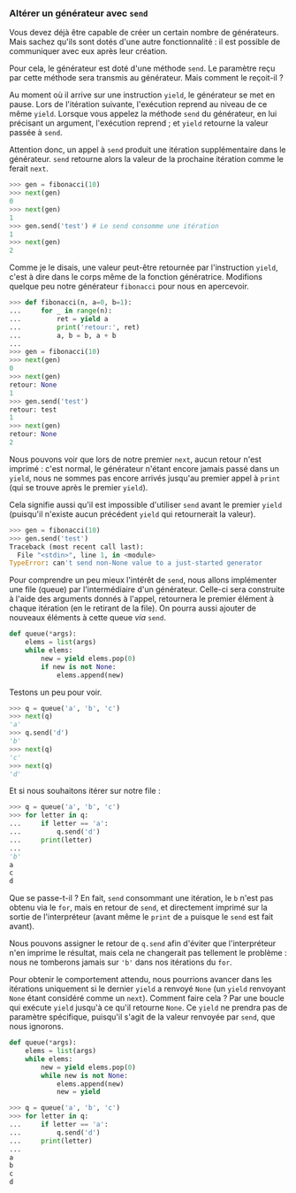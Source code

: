 ### Altérer un générateur avec `send`

Vous devez déjà être capable de créer un certain nombre de générateurs. Mais sachez qu'ils sont dotés d'une autre fonctionnalité : il est possible de communiquer avec eux après leur création.

Pour cela, le générateur est doté d'une méthode `send`. Le paramètre reçu par cette méthode sera transmis au générateur.
Mais comment le reçoit-il ?

Au moment où il arrive sur une instruction `yield`, le générateur se met en pause. Lors de l'itération suivante, l'exécution reprend au niveau de ce même `yield`.
Lorsque vous appelez la méthode `send` du générateur, en lui précisant un argument, l'exécution reprend ; et `yield` retourne la valeur passée à `send`.

Attention donc, un appel à `send` produit une itération supplémentaire dans le générateur. `send` retourne alors la valeur de la prochaine itération comme le ferait `next`.

```python
>>> gen = fibonacci(10)
>>> next(gen)
0
>>> next(gen)
1
>>> gen.send('test') # Le send consomme une itération
1
>>> next(gen)
2
```

Comme je le disais, une valeur peut-être retournée par l'instruction `yield`, c'est à dire dans le corps même de la fonction génératrice.
Modifions quelque peu notre générateur `fibonacci` pour nous en apercevoir.

```python
>>> def fibonacci(n, a=0, b=1):
...     for _ in range(n):
...         ret = yield a
...         print('retour:', ret)
...         a, b = b, a + b
...
>>> gen = fibonacci(10)
>>> next(gen)
0
>>> next(gen)
retour: None
1
>>> gen.send('test')
retour: test
1
>>> next(gen)
retour: None
2
```

Nous pouvons voir que lors de notre premier `next`, aucun retour n'est imprimé : c'est normal, le générateur n'étant encore jamais passé dans un `yield`, nous ne sommes pas encore arrivés jusqu'au premier appel à `print` (qui se trouve après le premier `yield`).

Cela signifie aussi qu'il est impossible d'utiliser `send` avant le premier `yield` (puisqu'il n'existe aucun précédent `yield` qui retournerait la valeur).

```python
>>> gen = fibonacci(10)
>>> gen.send('test')
Traceback (most recent call last):
  File "<stdin>", line 1, in <module>
TypeError: can't send non-None value to a just-started generator
```

Pour comprendre un peu mieux l'intérêt de `send`, nous allons implémenter une file (queue) par l'intermédiaire d'un générateur. Celle-ci sera construite à l'aide des arguments donnés  à l'appel, retournera le premier élément à chaque itération (en le retirant de la file).
On pourra aussi ajouter de nouveaux éléments à cette queue *via* `send`.

```python
def queue(*args):
    elems = list(args)
    while elems:
        new = yield elems.pop(0)
        if new is not None:
            elems.append(new)
```

Testons un peu pour voir.

```python
>>> q = queue('a', 'b', 'c')
>>> next(q)
'a'
>>> q.send('d')
'b'
>>> next(q)
'c'
>>> next(q)
'd'
```

Et si nous souhaitons itérer sur notre file :

```python
>>> q = queue('a', 'b', 'c')
>>> for letter in q:
...     if letter == 'a':
...         q.send('d')
...     print(letter)
...
'b'
a
c
d
```

Que se passe-t-il ? En fait, `send` consommant une itération, le `b` n'est pas obtenu via le `for`, mais en retour de `send`, et directement imprimé sur la sortie de l'interpréteur (avant même le `print` de `a` puisque le `send` est fait avant).

Nous pouvons assigner le retour de `q.send` afin d'éviter que l'interpréteur n'en imprime le résultat, mais cela ne changerait pas tellement le problème : nous ne tomberons jamais sur `'b'` dans nos itérations du `for`.

Pour obtenir le comportement attendu, nous pourrions avancer dans les itérations uniquement si le dernier `yield` a renvoyé `None` (un `yield` renvoyant `None` étant considéré comme un `next`).
Comment faire cela ? Par une boucle qui exécute `yield` jusqu'à ce qu'il retourne `None`. Ce `yield` ne prendra pas de paramètre spécifique, puisqu'il s'agit de la valeur renvoyée par `send`, que nous ignorons.

```python
def queue(*args):
    elems = list(args)
    while elems:
        new = yield elems.pop(0)
        while new is not None:
            elems.append(new)
            new = yield
```

```python
>>> q = queue('a', 'b', 'c')
>>> for letter in q:
...     if letter == 'a':
...         q.send('d')
...     print(letter)
...
a
b
c
d
```
